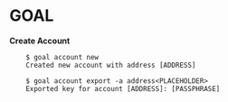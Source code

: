 # GOAL

**Create Account**
```
    $ goal account new
    Created new account with address [ADDRESS]

    $ goal account export -a address<PLACEHOLDER>
    Exported key for account [ADDRESS]: [PASSPHRASE]
```